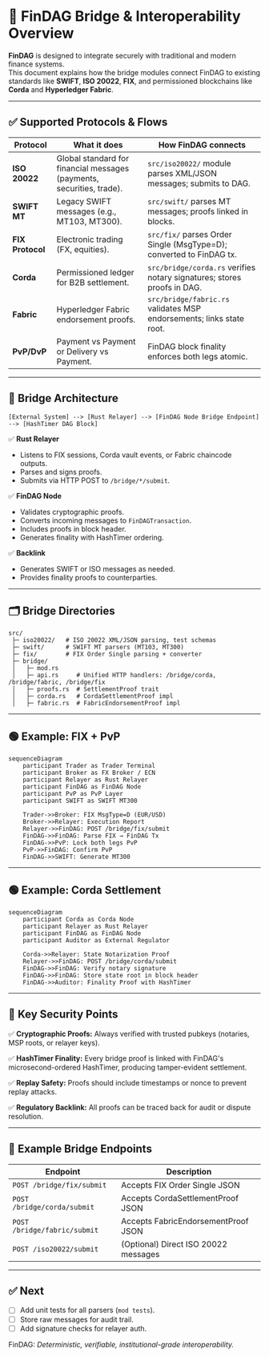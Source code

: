 # 🔗 FinDAG Bridge & Interoperability Overview

**FinDAG** is designed to integrate securely with traditional and modern finance systems.  
This document explains how the bridge modules connect FinDAG to existing standards like **SWIFT**, **ISO 20022**, **FIX**, and permissioned blockchains like **Corda** and **Hyperledger Fabric**.

---

## ✅ Supported Protocols & Flows

| Protocol | What it does | How FinDAG connects |
|----------|---------------|---------------------|
| **ISO 20022** | Global standard for financial messages (payments, securities, trade). | `src/iso20022/` module parses XML/JSON messages; submits to DAG. |
| **SWIFT MT** | Legacy SWIFT messages (e.g., MT103, MT300). | `src/swift/` parses MT messages; proofs linked in blocks. |
| **FIX Protocol** | Electronic trading (FX, equities). | `src/fix/` parses Order Single (MsgType=D); converted to FinDAG tx. |
| **Corda** | Permissioned ledger for B2B settlement. | `src/bridge/corda.rs` verifies notary signatures; stores proofs in DAG. |
| **Fabric** | Hyperledger Fabric endorsement proofs. | `src/bridge/fabric.rs` validates MSP endorsements; links state root. |
| **PvP/DvP** | Payment vs Payment or Delivery vs Payment. | FinDAG block finality enforces both legs atomic. |

---

## 🔗 **Bridge Architecture**

```plaintext
[External System] --> [Rust Relayer] --> [FinDAG Node Bridge Endpoint] --> [HashTimer DAG Block]
```

✅ **Rust Relayer**

* Listens to FIX sessions, Corda vault events, or Fabric chaincode outputs.
* Parses and signs proofs.
* Submits via HTTP POST to `/bridge/*/submit`.

✅ **FinDAG Node**

* Validates cryptographic proofs.
* Converts incoming messages to `FinDAGTransaction`.
* Includes proofs in block header.
* Generates finality with HashTimer ordering.

✅ **Backlink**

* Generates SWIFT or ISO messages as needed.
* Provides finality proofs to counterparties.

---

## 🗂️ **Bridge Directories**

```
src/
 ├─ iso20022/   # ISO 20022 XML/JSON parsing, test schemas
 ├─ swift/      # SWIFT MT parsers (MT103, MT300)
 ├─ fix/        # FIX Order Single parsing + converter
 ├─ bridge/
 │   ├─ mod.rs
 │   ├─ api.rs     # Unified HTTP handlers: /bridge/corda, /bridge/fabric, /bridge/fix
 │   ├─ proofs.rs  # SettlementProof trait
 │   ├─ corda.rs   # CordaSettlementProof impl
 │   ├─ fabric.rs  # FabricEndorsementProof impl
```

---

## 🟢 **Example: FIX + PvP**

```mermaid
sequenceDiagram
    participant Trader as Trader Terminal
    participant Broker as FX Broker / ECN
    participant Relayer as Rust Relayer
    participant FinDAG as FinDAG Node
    participant PvP as PvP Layer
    participant SWIFT as SWIFT MT300

    Trader->>Broker: FIX MsgType=D (EUR/USD)
    Broker->>Relayer: Execution Report
    Relayer->>FinDAG: POST /bridge/fix/submit
    FinDAG->>FinDAG: Parse FIX → FinDAG Tx
    FinDAG->>PvP: Lock both legs PvP
    PvP->>FinDAG: Confirm PvP
    FinDAG->>SWIFT: Generate MT300
```

---

## 🟢 **Example: Corda Settlement**

```mermaid
sequenceDiagram
    participant Corda as Corda Node
    participant Relayer as Rust Relayer
    participant FinDAG as FinDAG Node
    participant Auditor as External Regulator

    Corda->>Relayer: State Notarization Proof
    Relayer->>FinDAG: POST /bridge/corda/submit
    FinDAG->>FinDAG: Verify notary signature
    FinDAG->>FinDAG: Store state root in block header
    FinDAG->>Auditor: Finality Proof with HashTimer
```

---

## 🔑 **Key Security Points**

✅ **Cryptographic Proofs:**
Always verified with trusted pubkeys (notaries, MSP roots, or relayer keys).

✅ **HashTimer Finality:**
Every bridge proof is linked with FinDAG's microsecond-ordered HashTimer, producing tamper-evident settlement.

✅ **Replay Safety:**
Proofs should include timestamps or nonce to prevent replay attacks.

✅ **Regulatory Backlink:**
All proofs can be traced back for audit or dispute resolution.

---

## 🏦 **Example Bridge Endpoints**

| Endpoint                     | Description                          |
| ---------------------------- | ------------------------------------ |
| `POST /bridge/fix/submit`    | Accepts FIX Order Single JSON        |
| `POST /bridge/corda/submit`  | Accepts CordaSettlementProof JSON    |
| `POST /bridge/fabric/submit` | Accepts FabricEndorsementProof JSON  |
| `POST /iso20022/submit`      | (Optional) Direct ISO 20022 messages |

---

## ✅ **Next**

* [ ] Add unit tests for all parsers (`mod tests`).
* [ ] Store raw messages for audit trail.
* [ ] Add signature checks for relayer auth.

FinDAG: *Deterministic, verifiable, institutional-grade interoperability.* 